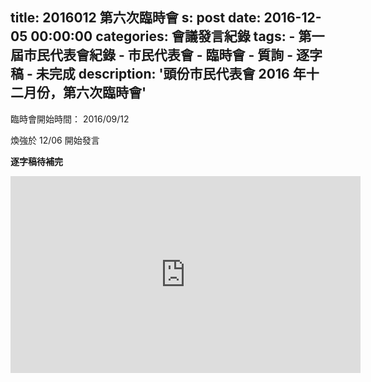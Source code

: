 title: 2016012 第六次臨時會
s: post
date: 2016-12-05 00:00:00
categories: 會議發言紀錄
tags:
    - 第一屆市民代表會紀錄
    - 市民代表會
    - 臨時會
    - 質詢
    - 逐字稿
    - 未完成
description: '頭份市民代表會 2016 年十二月份，第六次臨時會'
---

<style>
.hint {
    color: #BBB;
}
.li {
    color: #088A85;
}

.district {
    color: #8A2908;
}

.representative {
    color: #D7DF01;
}
</style>

臨時會開始時間： 2016/09/12

煥強於 12/06 開始發言

**逐字稿待補完**

<iframe width="560" height="315" src="https://www.youtube.com/embed/ciyJmOOFzVM" frameborder="0" allow="autoplay; encrypted-media" allowfullscreen></iframe>
